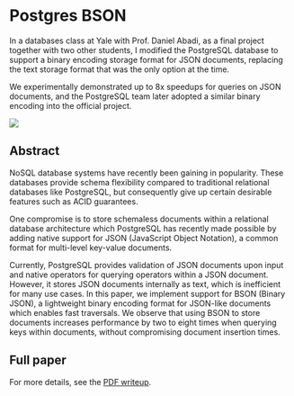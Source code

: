 ---
---

# Postgres BSON

In a databases class at Yale with Prof. Daniel Abadi, as a final project together with two other students, I modified the PostgreSQL database to support a binary encoding storage format for JSON documents, replacing the text storage format that was the only option at the time.

We experimentally demonstrated up to 8x speedups for queries on JSON documents, and the PostgreSQL team later adopted a similar binary encoding into the official project.

![](/images/project_images/postgres-bson/results.png)

## Abstract

NoSQL database systems have recently been gaining in popularity. These databases provide schema flexibility compared to traditional relational databases like PostgreSQL, but consequently give up certain desirable features such as ACID guarantees.

One compromise is to store schemaless documents within a relational database architecture which PostgreSQL has recently made possible by adding native support for JSON (JavaScript Object Notation), a common format for multi-level key-value documents.

Currently, PostgreSQL provides validation of JSON documents upon input and native operators for querying operators within a JSON document. However, it stores JSON documents internally as text, which is inefficient for many use cases. In this paper, we implement support for BSON (Binary JSON), a lightweight binary encoding format for JSON-like documents which enables fast traversals. We observe that using BSON to store documents increases performance by two to eight times when querying keys within documents, without compromising document insertion times.

## Full paper

For more details, see the [PDF writeup](/resources/Postgres-BSON.pdf).
